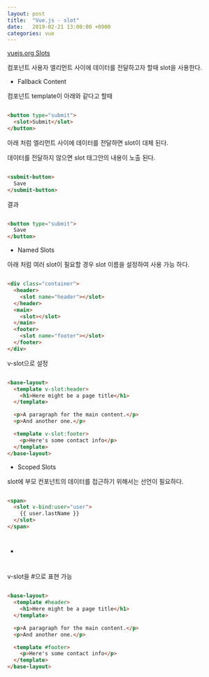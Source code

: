 ```yaml
---
layout: post
title:  "Vue.js - slot"
date:   2019-02-21 13:00:00 +0900
categories: vue
---
```


[vuejs.org Slots](https://vuejs.org/v2/guide/components-slots.html)

컴포넌트 사용자 엘리먼트 사이에 데이터를 전달하고자 할때 slot을 사용한다.

- Fallback Content

<submit-button> 컴포넌트 template이 아래와 같다고 할때

~~~ html

<button type="submit">
  <slot>Submit</slot>
</button>

~~~

아래 처럼 엘리먼트 사이에 데이터를 전달하면 slot이 대체 된다.

데이터를 전달하지 않으면 slot 태그안의 내용이 노출 된다.

~~~ html

<submit-button>
  Save
</submit-button>

~~~

결과

~~~ html

<button type="submit">
  Save
</button>

~~~

- Named Slots

아래 <base-layout> 처럼 여러 slot이 필요할 경우 slot 이름을 설정하여 사용 가능 하다.

~~~ html

<div class="container">
  <header>
    <slot name="header"></slot>
  </header>
  <main>
    <slot></slot>
  </main>
  <footer>
    <slot name="footer"></slot>
  </footer>
</div>

~~~

v-slot으로 설정

~~~ html

<base-layout>
  <template v-slot:header>
    <h1>Here might be a page title</h1>
  </template>

  <p>A paragraph for the main content.</p>
  <p>And another one.</p>

  <template v-slot:footer>
    <p>Here's some contact info</p>
  </template>
</base-layout>

~~~

- Scoped Slots

slot에 부모 컨포넌트의 데이터를 접근하기 위해서는 선언이 필요하다.

~~~ html

<span>
  <slot v-bind:user="user">
    {{ user.lastName }}
  </slot>
</span>

~~~

- #

v-slot을 #으로 표현 가능

~~~ html

<base-layout>
  <template #header>
    <h1>Here might be a page title</h1>
  </template>

  <p>A paragraph for the main content.</p>
  <p>And another one.</p>

  <template #footer>
    <p>Here's some contact info</p>
  </template>
</base-layout>

~~~